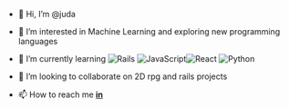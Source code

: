 - 👋 Hi, I’m @juda

- 👀 I’m interested in Machine Learning and exploring new programming languages

- 🌱 I’m currently learning ![Rails](https://img.shields.io/badge/rails-%23CC0000.svg?style=for-the-badge&logo=ruby-on-rails&logoColor=white)   ![JavaScript](https://img.shields.io/badge/javascript-%23323330.svg?style=for-the-badge&logo=javascript&logoColor=%23F7DF1E)![React](https://img.shields.io/badge/react-%2320232a.svg?style=for-the-badge&logo=react&logoColor=%2361DAFB)    ![Python](https://img.shields.io/badge/python-3670A0?style=for-the-badge&logo=python&logoColor=ffdd54)

- 💞️ I’m looking to collaborate on 2D rpg and rails projects

- 📫 How to reach me <strong> [in](https://www.linkedin.com/in/judah-m-136b06149/) </strong>
